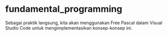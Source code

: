 # fundamental_programming
Sebagai praktik langsung, kita akan menggunakan Free Pascal dalam Visual Studio Code untuk mengimplementasikan konsep-konsep ini.
